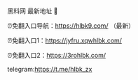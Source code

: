 黑料网 最新地址 👋

⏰免翻入口导航：https://hlbk9.com/ （最新）

⏰免翻入口1：https://jyfru.xqwhlbk.com/

⏰免翻入口2：https://3rohlbk.com/

telegram:https://t.me/hlbk_zx
